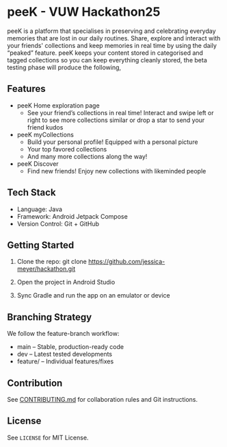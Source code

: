 # peeK - VUW Hackathon25

peeK is a platform that specialises in preserving and celebrating everyday memories that are lost in our daily routines. Share, explore and interact with your friends' collections and keep memories in real time by using the daily “peaked” feature. peeK keeps your content stored in categorised and tagged collections so you can keep everything cleanly stored, the beta testing phase will produce the following,

## Features

- peeK Home exploration page
   - See your friend’s collections in real time! Interact and swipe left or right to see more collections similar or drop a star to send your friend kudos
- peeK myCollections
   - Build your personal profile! Equipped with a personal picture
   - Your top favored collections
   - And many more collections along the way!
- peeK Discover 
   - Find new friends! Enjoy new collections with likeminded people

## Tech Stack

- Language: Java
- Framework: Android Jetpack Compose
- Version Control: Git + GitHub

## Getting Started

1. Clone the repo:
   git clone https://github.com/jessica-meyer/hackathon.git

2. Open the project in Android Studio

3. Sync Gradle and run the app on an emulator or device

## Branching Strategy

We follow the feature-branch workflow:
- main – Stable, production-ready code
- dev – Latest tested developments
- feature/<feature-name> – Individual features/fixes

## Contribution

See [CONTRIBUTING.md](CONTRIBUTING.md) for collaboration rules and Git instructions.

## License

See `LICENSE` for MIT License.
